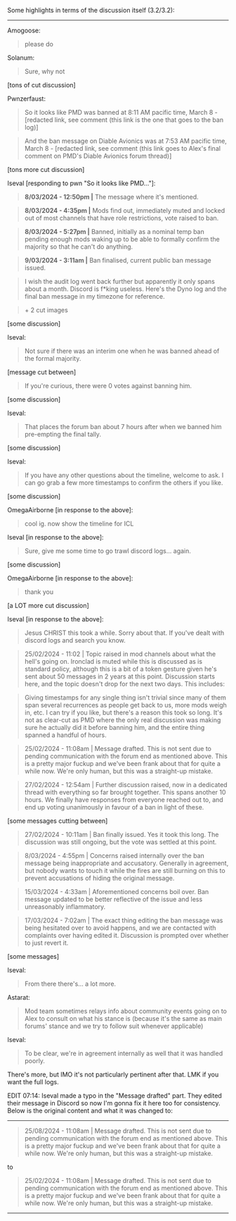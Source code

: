 Some highlights in terms of the discussion itself (3.2/3.2):

---

Amogoose:

> please do

Solanum:

> Sure, why not

[tons of cut discussion]

Pwnzerfaust:

> So it looks like PMD was banned at 8:11 AM pacific time, March 8 - [redacted link, see comment (this link is the one that goes to the ban log)]

> And the ban message on Diable Avionics was at 7:53 AM pacific time, March 8 - [redacted link, see comment (this link goes to Alex's final comment on PMD's Diable Avionics forum thread)]

[tons more cut discussion]

Iseval [responding to pwn "So it looks like PMD..."]:

> **8/03/2024 - 12:50pm |** The message where it's mentioned.

> **8/03/2024 - 4:35pm |** Mods find out, immediately muted and locked out of most channels that have role restrictions, vote raised to ban.

> **8/03/2024 - 5:27pm |** Banned, initially as a nominal temp ban pending enough mods waking up to be able to formally confirm the majority so that he can't do anything.

> **9/03/2024 - 3:11am |** Ban finalised, current public ban message issued.

> I wish the audit log went back further but apparently it only spans about a month. Discord is f*king useless. Here's the Dyno log and the final ban message in my timezone for reference.

>\+ 2 cut images

[some discussion]

Iseval:

> Not sure if there was an interim one when he was banned ahead of the formal majority.

[message cut between]

> If you're curious, there were 0 votes against banning him.

[some discussion]

Iseval:

> That places the forum ban about 7 hours after when we banned him pre-empting the final tally.

[some discussion]

Iseval:

> If you have any other questions about the timeline, welcome to ask. I can go grab a few more timestamps to confirm the others if you like.

[some discussion]

OmegaAirborne [in response to the above]:

> cool ig. now show the timeline for ICL

Iseval [in response to the above]:

> Sure, give me some time to go trawl discord logs... again.

[some discussion]

OmegaAirborne [in response to the above]:

> thank you

[a LOT more cut discussion]

Iseval [in response to the above]:

> Jesus CHRIST this took a while. Sorry about that. If you've dealt with discord logs and search you know.

> 25/02/2024 - 11:02 | Topic raised in mod channels about what the hell's going on. Ironclad is muted while this is discussed as is standard policy, although this is a bit of a token gesture given he's sent about 50 messages in 2 years at this point. Discussion starts here, and the topic doesn't drop for the next two days. This includes:

> Giving timestamps for any single thing isn't trivial since many of them span several recurrences as people get back to us, more mods weigh in, etc. I can try if you like, but there's a reason this took so long. It's not as clear-cut as PMD where the only real discussion was making sure he actually did it before banning him, and the entire thing spanned a handful of hours.

> 25/02/2024 - 11:08am | Message drafted. This is not sent due to pending communication with the forum end as mentioned above. This is a pretty major fuckup and we've been frank about that for quite a while now. We're only human, but this was a straight-up mistake.

> 27/02/2024 - 12:54am | Further discussion raised, now in a dedicated thread with everything so far brought together. This spans another 10 hours. We finally have responses from everyone reached out to, and end up voting unanimously in favour of a ban in light of these.

[some messages cutting between]

> 27/02/2024 - 10:11am | Ban finally issued. Yes it took this long. The discussion was still ongoing, but the vote was settled at this point.

> 8/03/2024 - 4:55pm | Concerns raised internally over the ban message being inappropriate and accusatory. Generally in agreement, but nobody wants to touch it while the fires are still burning on this to prevent accusations of hiding the original message.

> 15/03/2024 - 4:33am | Aforementioned concerns boil over. Ban message updated to be better reflective of the issue and less unreasonably inflammatory.

> 17/03/2024 - 7:02am | The exact thing editing the ban message was being hesitated over to avoid happens, and we are contacted with complaints over having edited it. Discussion is prompted over whether to just revert it.

[some messages]

Iseval:

> From there there's... a lot more.

Astarat:

> Mod team sometimes relays info about community events going on to Alex to consult on what his stance is (because it's the same as main forums' stance and we try to follow suit whenever applicable)

Iseval:

> To be clear, we're in agreement internally as well that it was handled poorly.

There's more, but IMO it's not particularly pertinent after that. LMK if you want the full logs.

EDIT 07:14: Iseval made a typo in the "Message drafted" part. They edited their message in Discord so now I'm gonna fix it here too for consistency. Below is the original content and what it was changed to:

---

> 25/08/2024 - 11:08am | Message drafted. This is not sent due to pending communication with the forum end as mentioned above. This is a pretty major fuckup and we've been frank about that for quite a while now. We're only human, but this was a straight-up mistake.

to

> 25/02/2024 - 11:08am | Message drafted. This is not sent due to pending communication with the forum end as mentioned above. This is a pretty major fuckup and we've been frank about that for quite a while now. We're only human, but this was a straight-up mistake.

---
